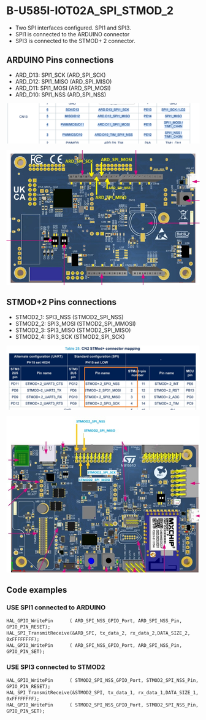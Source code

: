 
# B-U585I-IOT02A_SPI_STMOD_2
* Two SPI interfaces configured. SPI1 and SPI3.
* SPI1 is connected to the ARDUINO connector
* SPI3 is connected to the STMOD+ 2 connector.

## ARDUINO Pins connections
* ARD_D13: SPI1_SCK  (ARD_SPI_SCK)
* ARD_D12: SPI1_MISO (ARD_SPI_MISO)
* ARD_D11: SPI1_MOSI (ARD_SPI_MOSI)
* ARD_D10: SPI1_NSS  (ARD_SPI_NSS)

![ARD_SPI_1.bmp](ARD_SPI_1.bmp)

![ARD_SPI_2.jpg](ARD_SPI_2.jpg)

## STMOD+2 Pins connections

* STMOD2_1: SPI3_NSS  (STMOD2_SPI_NSS)
* STMOD2_2: SPI3_MOSI (STMOD2_SPI_MMOSI)
* STMOD2_3: SPI3_MISO (STMOD2_SPI_MISO)
* STMOD2_4: SPI3_SCK  (STMOD2_SPI_SCK)

![STMOD2_SPI_1.jpg](STMOD2_SPI_1.jpg)

![STMOD2_SPI_2.jpg](STMOD2_SPI_2.jpg)

## Code examples

### USE SPI1 connected to ARDUINO

  ```
  HAL_GPIO_WritePin      ( ARD_SPI_NSS_GPIO_Port, ARD_SPI_NSS_Pin, GPIO_PIN_RESET);
  HAL_SPI_TransmitReceive(&ARD_SPI, tx_data_2, rx_data_2,DATA_SIZE_2, 0xFFFFFFFF);
  HAL_GPIO_WritePin      ( ARD_SPI_NSS_GPIO_Port, ARD_SPI_NSS_Pin, GPIO_PIN_SET);
  ```

### USE SPI3 connected to STMOD2

  ```
  HAL_GPIO_WritePin      ( STMOD2_SPI_NSS_GPIO_Port, STMOD2_SPI_NSS_Pin, GPIO_PIN_RESET);
  HAL_SPI_TransmitReceive(&STMOD2_SPI, tx_data_1, rx_data_1,DATA_SIZE_1, 0xFFFFFFFF);
  HAL_GPIO_WritePin      ( STMOD2_SPI_NSS_GPIO_Port, STMOD2_SPI_NSS_Pin, GPIO_PIN_SET);
  ```